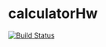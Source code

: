 # calculatorHw

[![Build Status](https://travis-ci.org/asyed08/calculatorHw.svg?branch=master)](https://travis-ci.org/asyed08/calculatorHw)
